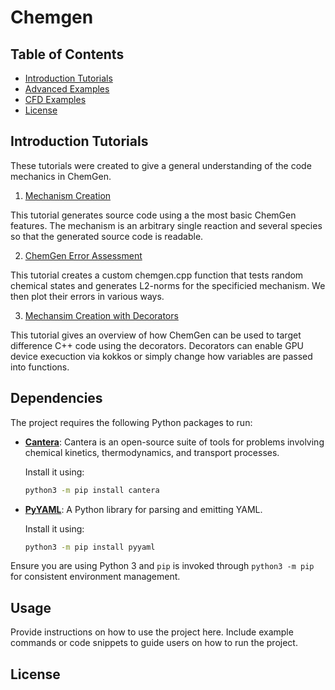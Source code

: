 # Chemgen


## Table of Contents

- [Introduction Tutorials](#Introduction-Tutorials)
- [Advanced Examples](#dependencies)
- [CFD Examples](#usage)
- [License](#license)

## Introduction Tutorials 

These tutorials were created to give a general understanding of the code mechanics in ChemGen. 

1) [Mechanism Creation](./mechanism_creation/README.md)

This tutorial generates source code using a the most basic ChemGen features. The mechanism is an arbitrary single reaction and several species so that the generated source code is readable.

2) [ChemGen Error Assessment](./chemgen_error_assessment/README.md) 

This tutorial creates a custom chemgen.cpp function that tests random chemical states and generates L2-norms for the specificied mechanism. We then plot their errors in various ways.

3) [Mechansim Creation with Decorators](./decorators/README.md)

This tutorial gives an overview of how ChemGen can be used to target difference C++ code using the decorators. Decorators can enable GPU device execuction via kokkos or simply change how variables are passed into functions. 

## Dependencies

The project requires the following Python packages to run:

- **[Cantera](https://cantera.org)**: Cantera is an open-source suite of tools for problems involving chemical kinetics, thermodynamics, and transport processes.
  
  Install it using:

  ```bash
  python3 -m pip install cantera
  ```

- **[PyYAML](https://pyyaml.org/)**: A Python library for parsing and emitting YAML.
  
  Install it using:

  ```bash
  python3 -m pip install pyyaml
  ```

Ensure you are using Python 3 and `pip` is invoked through `python3 -m pip` for consistent environment management.

## Usage

Provide instructions on how to use the project here. Include example commands or code snippets to guide users on how to run the project.

## License


